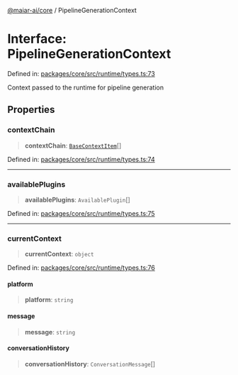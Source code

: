 [@maiar-ai/core](../index.md) / PipelineGenerationContext

# Interface: PipelineGenerationContext

Defined in: [packages/core/src/runtime/types.ts:73](https://github.com/UraniumCorporation/maiar-ai/blob/main/packages/core/src/runtime/types.ts#L73)

Context passed to the runtime for pipeline generation

## Properties

### contextChain

> **contextChain**: [`BaseContextItem`](BaseContextItem.md)[]

Defined in: [packages/core/src/runtime/types.ts:74](https://github.com/UraniumCorporation/maiar-ai/blob/main/packages/core/src/runtime/types.ts#L74)

***

### availablePlugins

> **availablePlugins**: `AvailablePlugin`[]

Defined in: [packages/core/src/runtime/types.ts:75](https://github.com/UraniumCorporation/maiar-ai/blob/main/packages/core/src/runtime/types.ts#L75)

***

### currentContext

> **currentContext**: `object`

Defined in: [packages/core/src/runtime/types.ts:76](https://github.com/UraniumCorporation/maiar-ai/blob/main/packages/core/src/runtime/types.ts#L76)

#### platform

> **platform**: `string`

#### message

> **message**: `string`

#### conversationHistory

> **conversationHistory**: `ConversationMessage`[]
